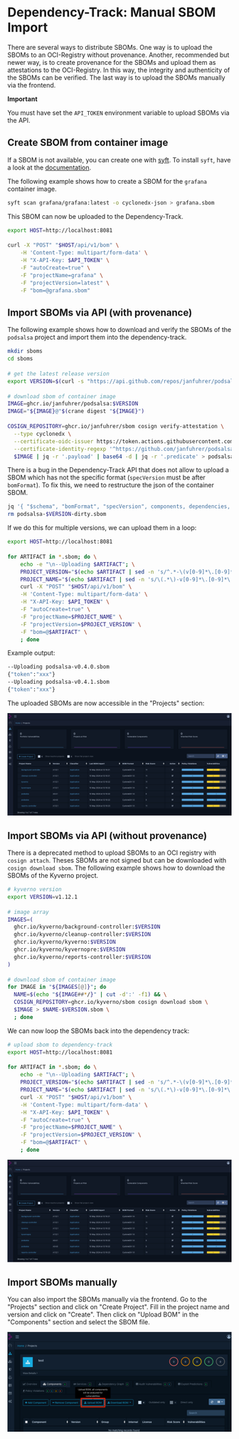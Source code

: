 # Dependency-Track: Manual SBOM Import

There are several ways to distribute SBOMs. One way is to upload the SBOMs to an OCI-Registry without provenance. Another, recommended but newer way, is to create provenance for the SBOMs and upload them as attestations to the OCI-Registry. In this way, the integrity and authenticity of the SBOMs can be verified. The last way is to upload the SBOMs manually via the frontend.

**Important**

You must have set the `API_TOKEN` environment variable to upload SBOMs via the API. 

## Create SBOM from container image

If a SBOM is not available, you can create one with [syft](https://github.com/anchore/syft). To install `syft`, have a look at the [documentation](https://github.com/anchore/syft?tab=readme-ov-file#installation).

The following example shows how to create a SBOM for the `grafana` container image.

```bash
syft scan grafana/grafana:latest -o cyclonedx-json > grafana.sbom
```

This SBOM can now be uploaded to the Dependency-Track.

```bash
export HOST=http://localhost:8081

curl -X "POST" "$HOST/api/v1/bom" \
    -H 'Content-Type: multipart/form-data' \
    -H "X-API-Key: $API_TOKEN" \
    -F "autoCreate=true" \
    -F "projectName=grafana" \
    -F "projectVersion=latest" \
    -F "bom=@grafana.sbom"
```

## Import SBOMs via API (with provenance)

The following example shows how to download and verify the SBOMs of the `podsalsa` project and import them into the dependency-track.

```bash
mkdir sboms
cd sboms

# get the latest release version
export VERSION=$(curl -s "https://api.github.com/repos/janfuhrer/podsalsa/releases/latest" | jq -r '.tag_name')

# download sbom of container image
IMAGE=ghcr.io/janfuhrer/podsalsa:$VERSION
IMAGE="${IMAGE}@"$(crane digest "${IMAGE}")

COSIGN_REPOSITORY=ghcr.io/janfuhrer/sbom cosign verify-attestation \
  --type cyclonedx \
  --certificate-oidc-issuer https://token.actions.githubusercontent.com \
  --certificate-identity-regexp '^https://github.com/janfuhrer/podsalsa/.github/workflows/release.yml@refs/tags/v[0-9]+.[0-9]+.[0-9]+(-rc.[0-9]+)?$' \
  $IMAGE | jq -r '.payload' | base64 -d | jq -r '.predicate' > podsalsa-$VERSION-dirty.sbom
```

There is a bug in the Dependency-Track API that does not allow to upload a SBOM which has not the specific format (`specVersion` must be after `bomFormat`). To fix this, we need to restructure the json of the container SBOM.

```bash
jq '{ "$schema", "bomFormat", "specVersion", components, dependencies, metadata, serialNumber, version }' podsalsa-$VERSION-dirty.sbom > podsalsa-$VERSION.sbom
rm podsalsa-$VERSION-dirty.sbom
```

If we do this for multiple versions, we can upload them in a loop:

```bash
export HOST=http://localhost:8081

for ARTIFACT in *.sbom; do \
    echo -e "\n--Uploading $ARTIFACT"; \
    PROJECT_VERSION="$(echo $ARTIFACT | sed -n 's/^.*-\(v[0-9]*\.[0-9]*\.[0-9]*\)\.sbom$/\1/p')" && \
    PROJECT_NAME="$(echo $ARTIFACT | sed -n 's/\(.*\)-v[0-9]*\.[0-9]*\.[0-9]*.sbom$/\1/p')" && \
    curl -X "POST" "$HOST/api/v1/bom" \
    -H 'Content-Type: multipart/form-data' \
    -H "X-API-Key: $API_TOKEN" \
    -F "autoCreate=true" \
    -F "projectName=$PROJECT_NAME" \
    -F "projectVersion=$PROJECT_VERSION" \
    -F "bom=@$ARTIFACT" \
    ; done
```

Example output:

```bash
--Uploading podsalsa-v0.4.0.sbom
{"token":"xxx"}
--Uploading podsalsa-v0.4.1.sbom
{"token":"xxx"}
```

The uploaded SBOMs are now accessible in the "Projects" section:

![Projects](../assets/dependency-track/project-view.png)

## Import SBOMs via API (without provenance)

There is a deprecated method to upload SBOMs to an OCI registry with `cosign attach`. Theses SBOMs are not signed but can be downloaded with `cosign download sbom`. The following example shows how to download the SBOMs of the Kyverno project.

```bash
# kyverno version
export VERSION=v1.12.1

# image array
IMAGES=(
  ghcr.io/kyverno/background-controller:$VERSION
  ghcr.io/kyverno/cleanup-controller:$VERSION
  ghcr.io/kyverno/kyverno:$VERSION
  ghcr.io/kyverno/kyvernopre:$VERSION
  ghcr.io/kyverno/reports-controller:$VERSION
)

# download sbom of container image
for IMAGE in "${IMAGES[@]}"; do
  NAME=$(echo "${IMAGE##*/}" | cut -d':' -f1) && \
  COSIGN_REPOSITORY=ghcr.io/kyverno/sbom cosign download sbom \
  $IMAGE > $NAME-$VERSION.sbom \
  ; done
```

We can now loop the SBOMs back into the dependency track: 

```bash
# upload sbom to dependency-track
export HOST=http://localhost:8081

for ARTIFACT in *.sbom; do \
    echo -e "\n--Uploading $ARTIFACT"; \
    PROJECT_VERSION="$(echo $ARTIFACT | sed -n 's/^.*-\(v[0-9]*\.[0-9]*\.[0-9]*\)\.sbom$/\1/p')" && \
    PROJECT_NAME="$(echo $ARTIFACT | sed -n 's/\(.*\)-v[0-9]*\.[0-9]*\.[0-9]*.sbom$/\1/p')" && \
    curl -X "POST" "$HOST/api/v1/bom" \
    -H 'Content-Type: multipart/form-data' \
    -H "X-API-Key: $API_TOKEN" \
    -F "autoCreate=true" \
    -F "projectName=$PROJECT_NAME" \
    -F "projectVersion=$PROJECT_VERSION" \
    -F "bom=@$ARTIFACT" \
    ; done
```

![Projects](../assets/dependency-track/project-view.png)

## Import SBOMs manually

You can also import the SBOMs manually via the frontend. Go to the "Projects" section and click on "Create Project". Fill in the project name and version and click on "Create". Then click on "Upload BOM" in the "Components" section and select the SBOM file.

![Upload via UI](../assets/dependency-track/upload-ui.png)
